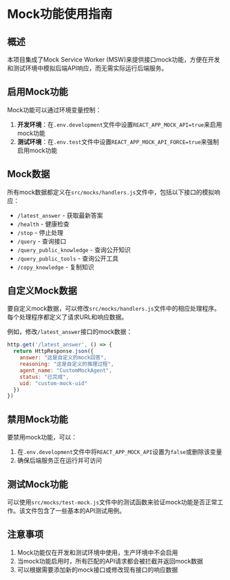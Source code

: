 # Mock功能使用指南

## 概述

本项目集成了Mock Service Worker (MSW)来提供接口mock功能，方便在开发和测试环境中模拟后端API响应，而无需实际运行后端服务。

## 启用Mock功能

Mock功能可以通过环境变量控制：

1. **开发环境**：在`.env.development`文件中设置`REACT_APP_MOCK_API=true`来启用mock功能
2. **测试环境**：在`.env.test`文件中设置`REACT_APP_MOCK_API_FORCE=true`来强制启用mock功能

## Mock数据

所有mock数据都定义在`src/mocks/handlers.js`文件中，包括以下接口的模拟响应：

- `/latest_answer` - 获取最新答案
- `/health` - 健康检查
- `/stop` - 停止处理
- `/query` - 查询接口
- `/query_public_knowledge` - 查询公开知识
- `/query_public_tools` - 查询公开工具
- `/copy_knowledge` - 复制知识

## 自定义Mock数据

要自定义mock数据，可以修改`src/mocks/handlers.js`文件中的相应处理程序。每个处理程序都定义了请求URL和响应数据。

例如，修改`/latest_answer`接口的mock数据：

```javascript
http.get('/latest_answer', () => {
  return HttpResponse.json({
    answer: "这是自定义的mock回答",
    reasoning: "这是自定义的推理过程",
    agent_name: "CustomMockAgent",
    status: "已完成",
    uid: "custom-mock-uid"
  })
})
```

## 禁用Mock功能

要禁用mock功能，可以：

1. 在`.env.development`文件中将`REACT_APP_MOCK_API`设置为`false`或删除该变量
2. 确保后端服务正在运行并可访问

## 测试Mock功能

可以使用`src/mocks/test-mock.js`文件中的测试函数来验证mock功能是否正常工作。该文件包含了一些基本的API测试用例。

## 注意事项

1. Mock功能仅在开发和测试环境中使用，生产环境中不会启用
2. 当mock功能启用时，所有匹配的API请求都会被拦截并返回mock数据
3. 可以根据需要添加新的mock接口或修改现有接口的响应数据